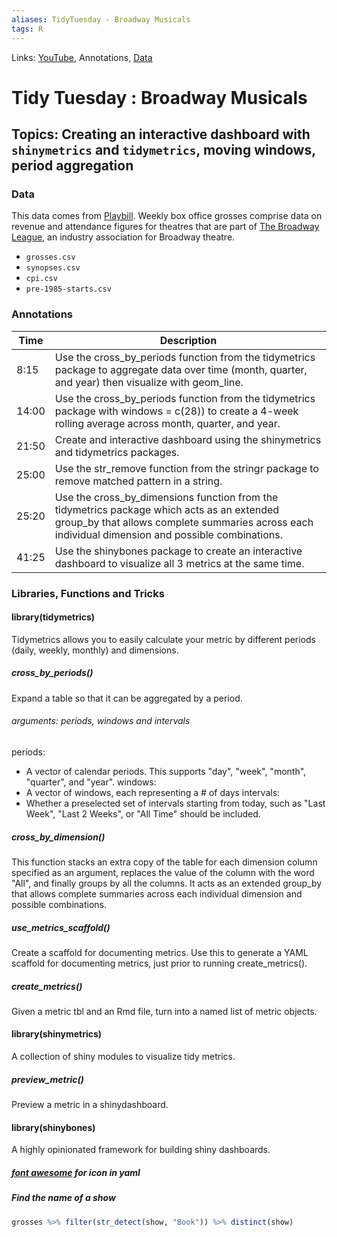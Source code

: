 ```yaml
---
aliases: TidyTuesday - Broadway Musicals
tags: R 
---
```

Links: [YouTube](https://www.youtube.com/watch?v=OhY5ZaILRpg), Annotations, [Data](https://github.com/rfordatascience/tidytuesday/blob/master/data/2020/2020-04-28/readme.md)

# Tidy Tuesday : Broadway Musicals
## Topics: Creating an interactive dashboard with `shinymetrics` and `tidymetrics`, moving windows, period aggregation

### Data
This data comes from [Playbill](https://www.playbill.com/grosses). Weekly box office grosses comprise data on revenue and attendance figures for theatres that are part of [The Broadway League](https://en.wikipedia.org/wiki/The_Broadway_League), an industry association for Broadway theatre.

* `grosses.csv`
* `synopses.csv`
* `cpi.csv`
* `pre-1985-starts.csv`

### Annotations
| Time  | Description                                                                                                                                                                                     |
|-------|-------------------------------------------------------------------------------------------------------------------------------------------------------------------------------------------------|
| 8:15  | Use the cross_by_periods  function from the tidymetrics package to aggregate data over time (month, quarter, and year) then visualize with geom_line.                                           |
| 14:00 | Use the cross_by_periods  function from the tidymetrics package with windows = c(28)) to create a 4-week rolling average across month, quarter, and year.                                       |
| 21:50 | Create and interactive dashboard using the shinymetrics and tidymetrics packages.                                                                                                               |
| 25:00 | Use the str_remove function from the stringr package to remove matched pattern in a string.                                                                                                     |
| 25:20 | Use the cross_by_dimensions function from the tidymetrics package which acts as an extended group_by that allows complete summaries across each individual dimension and possible combinations. |
| 41:25 | Use the shinybones package to create an interactive dashboard to visualize all 3 metrics at the same time.                                                                                      |

### Libraries, Functions and Tricks

#### library(tidymetrics)
Tidymetrics allows you to easily calculate your metric by different periods (daily, weekly, monthly) and dimensions.

##### cross_by_periods()
Expand a table so that it can be aggregated by a period.

###### arguments: periods, windows and intervals
periods: 
* A vector of calendar periods. This supports "day", "week", "month", "quarter", and "year".
windows: 
* A vector of windows, each representing a # of days
intervals:
* Whether a preselected set of intervals starting from today, such as "Last Week", "Last 2 Weeks", or "All Time" should be included.

##### cross_by_dimension()
This function stacks an extra copy of the table for each dimension column specified as an argument, replaces the value of the column with the word "All", and finally groups by all the columns. It acts as an extended group_by that allows complete summaries across each individual dimension and possible combinations.

##### use_metrics_scaffold()
Create a scaffold for documenting metrics. Use this to generate a YAML scaffold for documenting metrics, just prior to running create_metrics().

##### create_metrics()
Given a metric tbl and an Rmd file, turn into a named list of metric objects.

#### library(shinymetrics)
A collection of shiny modules to visualize tidy metrics.

##### preview_metric()
Preview a metric in a shinydashboard.

#### library(shinybones)
A highly opinionated framework for building shiny dashboards.

##### [font awesome](https://fontawesome.com/) for icon in yaml

##### Find the name of a show
```R
grosses %>% filter(str_detect(show, "Book")) %>% distinct(show)
```